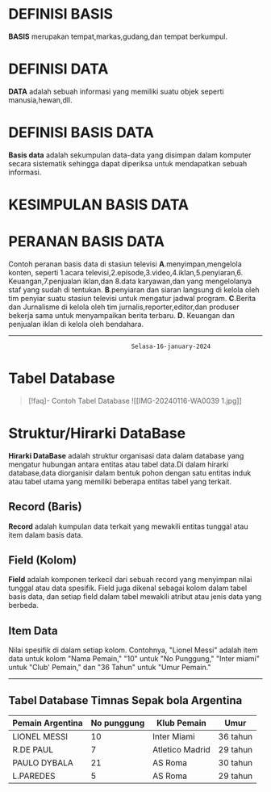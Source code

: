 # DEFINISI BASIS 
**BASIS** merupakan tempat,markas,gudang,dan tempat berkumpul.
# DEFINISI DATA
**DATA** adalah sebuah informasi yang memiliki suatu objek seperti manusia,hewan,dll.


# DEFINISI BASIS DATA
**Basis data** adalah sekumpulan data-data yang disimpan dalam komputer secara sistematik sehingga dapat diperiksa untuk mendapatkan sebuah informasi.
# KESIMPULAN BASIS DATA

# PERANAN BASIS DATA

Contoh peranan basis data di stasiun televisi **A**.menyimpan,mengelola konten, seperti 1.acara televisi,2.episode,3.video,4.iklan,5.penyiaran,6. Keuangan,7.penjualan iklan,dan 8.data karyawan,dan yang mengelolanya staf yang sudah di tentukan.
**B**.penyiaran dan siaran langsung di kelola oleh tim penyiar suatu stasiun televisi untuk mengatur jadwal program.
**C**.Berita dan Jurnalisme di kelola oleh tim jurnalis,reporter,editor,dan produser bekerja sama untuk menyampaikan berita terbaru.
**D**. Keuangan dan penjualan iklan di kelola oleh bendahara.

___

                                      Selasa-16-january-2024

# Tabel Database 

>[!faq]- Contoh Tabel Database 
>![[IMG-20240116-WA0039 1.jpg]]


# Struktur/Hirarki DataBase
**Hirarki DataBase** adalah struktur organisasi data dalam database yang mengatur hubungan antara entitas atau tabel data.Di dalam hirarki database,data diorganisir dalam bentuk pohon dengan satu entitas induk atau tabel utama yang memiliki beberapa entitas tabel yang terkait.
## Record (Baris)
**Record** adalah kumpulan data terkait yang mewakili entitas tunggal atau item dalam basis data.
## Field (Kolom)
**Field** adalah komponen terkecil dari sebuah record yang menyimpan nilai tunggal atau data spesifik. Field juga dikenal sebagai kolom dalam tabel basis data, dan setiap field dalam tabel mewakili atribut atau jenis data yang berbeda.

## Item Data 
Nilai spesifik di dalam setiap kolom. Contohnya, "Lionel Messi" adalah item data untuk kolom "Nama Pemain," "10" untuk "No Punggung," "Inter miami" untuk "Club' Pemain," dan "36 Tahun" untuk "Umur Pemain."



___

## Tabel Database Timnas Sepak bola Argentina 

| Pemain Argentina  | No punggung  | Klub Pemain     | Umur  |
| ----------------- | ------------ | --------------- | ----- |
| LIONEL MESSI      | 10           | Inter Miami     | 36 tahun 
| R.DE PAUL         | 7            | Atletico Madrid | 29 tahun  |
| PAULO DYBALA      | 21           | AS Roma         | 30 tahun  |
| L.PAREDES         | 5            | AS Roma         | 29 tahun   |



